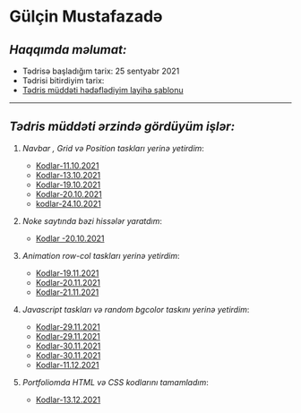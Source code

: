 # Gülçin Mustafazadə
## _Haqqımda məlumat:_
 * Tədrisə başladığım tarix:  25 sentyabr 2021
 * Tədrisi bitirdiyim tarix:
 * [Tədris müddəti hədəflədiyim layihə şablonu](https://technext.github.io/moonlight/)

 ---

 ## _Tədris müddəti ərzində gördüyüm işlər:_
  
1. _Navbar , Grid və Position taskları yerinə yetirdim_:
   
   
     * [Kodlar-11.10.2021](https://github.com/GulcinMustafazada/PragmatechFoundationProject/tree/master/Works/Navbar-task) 
     * [Kodlar-13.10.2021](https://github.com/GulcinMustafazada/PragmatechFoundationProject/tree/master/Works/NewTask) 
     * [Kodlar-19.10.2021](https://github.com/GulcinMustafazada/PragmatechFoundationProject/tree/master/Works/Position-task) 
     * [Kodlar-20.10.2021](https://github.com/GulcinMustafazada/PragmatechFoundationProject/tree/master/Works/Website-task) 
     * [kodlar-24.10.2021](https://github.com/GulcinMustafazada/PragmatechFoundationProject/tree/master/Works/Grid-task) 
     
2. _Noke saytında bəzi hissələr yaratdım_:
   
   
    * [Kodlar -20.10.2021](https://github.com/GulcinMustafazada/PragmatechFoundationProject/tree/master/Works/Noke)

3. _Animation row-col taskları yerinə yetirdim_:
   
    
     * [Kodlar-19.11.2021](https://github.com/GulcinMustafazada/PragmatechFoundationProject/tree/master/Works/animation-task)  
     * [Kodlar-20.11.2021](https://github.com/GulcinMustafazada/PragmatechFoundationProject/tree/master/Works/row-col%20task) 
     * [Kodlar-21.11.2021](https://github.com/GulcinMustafazada/PragmatechFoundationProject/tree/master/Works/Col-task) 



4. _Javascript taskları və random bgcolor taskını yerinə yetirdim_:
     
   
   * [Kodlar-29.11.2021](https://github.com/GulcinMustafazada/PragmatechFoundationProject/tree/master/Works/Javascript-task1) 
   * [Kodlar-29.11.2021](https://github.com/GulcinMustafazada/PragmatechFoundationProject/tree/master/Works/Javascript-task2) 
   * [Kodlar-30.11.2021](https://github.com/GulcinMustafazada/PragmatechFoundationProject/tree/master/Works/Javascript-task3) 
   * [Kodlar-30.11.2021](https://github.com/GulcinMustafazada/PragmatechFoundationProject/tree/master/Works/Javascript-task4) 
   * [Kodlar-11.12.2021](https://github.com/GulcinMustafazada/PragmatechFoundationProject/tree/master/Works/Javascript-BgColor) 

5. _Portfoliomda HTML və CSS kodlarını tamamladım_:
   
   
     * [Kodlar-13.12.2021](https://github.com/GulcinMustafazada/PragmatechFoundationProject/tree/master/ProjectFrontEnd/Portfolio) 

